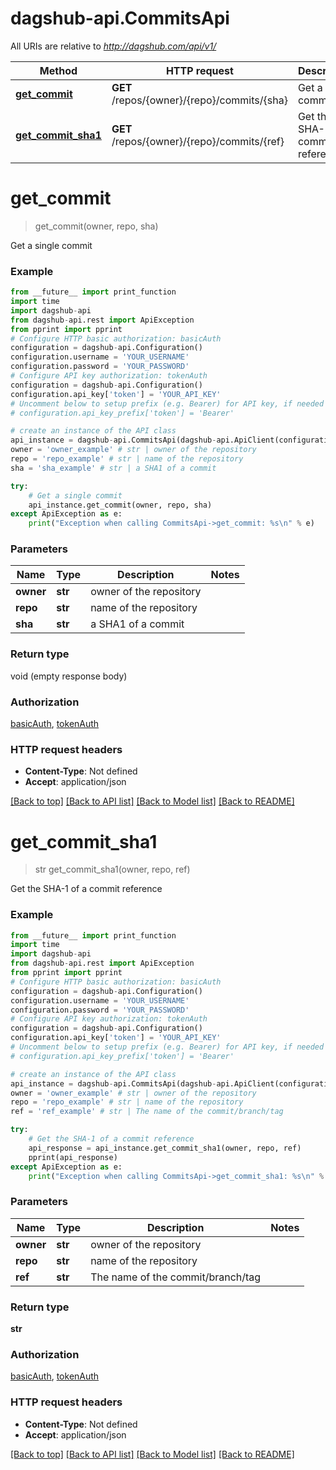 # dagshub-api.CommitsApi

All URIs are relative to *http://dagshub.com/api/v1/*

Method | HTTP request | Description
------------- | ------------- | -------------
[**get_commit**](CommitsApi.md#get_commit) | **GET** /repos/{owner}/{repo}/commits/{sha} | Get a single commit
[**get_commit_sha1**](CommitsApi.md#get_commit_sha1) | **GET** /repos/{owner}/{repo}/commits/{ref} | Get the SHA-1 of a commit reference

# **get_commit**
> get_commit(owner, repo, sha)

Get a single commit

### Example
```python
from __future__ import print_function
import time
import dagshub-api
from dagshub-api.rest import ApiException
from pprint import pprint
# Configure HTTP basic authorization: basicAuth
configuration = dagshub-api.Configuration()
configuration.username = 'YOUR_USERNAME'
configuration.password = 'YOUR_PASSWORD'
# Configure API key authorization: tokenAuth
configuration = dagshub-api.Configuration()
configuration.api_key['token'] = 'YOUR_API_KEY'
# Uncomment below to setup prefix (e.g. Bearer) for API key, if needed
# configuration.api_key_prefix['token'] = 'Bearer'

# create an instance of the API class
api_instance = dagshub-api.CommitsApi(dagshub-api.ApiClient(configuration))
owner = 'owner_example' # str | owner of the repository
repo = 'repo_example' # str | name of the repository
sha = 'sha_example' # str | a SHA1 of a commit

try:
    # Get a single commit
    api_instance.get_commit(owner, repo, sha)
except ApiException as e:
    print("Exception when calling CommitsApi->get_commit: %s\n" % e)
```

### Parameters

Name | Type | Description  | Notes
------------- | ------------- | ------------- | -------------
 **owner** | **str**| owner of the repository | 
 **repo** | **str**| name of the repository | 
 **sha** | **str**| a SHA1 of a commit | 

### Return type

void (empty response body)

### Authorization

[basicAuth](../README.md#basicAuth), [tokenAuth](../README.md#tokenAuth)

### HTTP request headers

 - **Content-Type**: Not defined
 - **Accept**: application/json

[[Back to top]](#) [[Back to API list]](../README.md#documentation-for-api-endpoints) [[Back to Model list]](../README.md#documentation-for-models) [[Back to README]](../README.md)

# **get_commit_sha1**
> str get_commit_sha1(owner, repo, ref)

Get the SHA-1 of a commit reference

### Example
```python
from __future__ import print_function
import time
import dagshub-api
from dagshub-api.rest import ApiException
from pprint import pprint
# Configure HTTP basic authorization: basicAuth
configuration = dagshub-api.Configuration()
configuration.username = 'YOUR_USERNAME'
configuration.password = 'YOUR_PASSWORD'
# Configure API key authorization: tokenAuth
configuration = dagshub-api.Configuration()
configuration.api_key['token'] = 'YOUR_API_KEY'
# Uncomment below to setup prefix (e.g. Bearer) for API key, if needed
# configuration.api_key_prefix['token'] = 'Bearer'

# create an instance of the API class
api_instance = dagshub-api.CommitsApi(dagshub-api.ApiClient(configuration))
owner = 'owner_example' # str | owner of the repository
repo = 'repo_example' # str | name of the repository
ref = 'ref_example' # str | The name of the commit/branch/tag

try:
    # Get the SHA-1 of a commit reference
    api_response = api_instance.get_commit_sha1(owner, repo, ref)
    pprint(api_response)
except ApiException as e:
    print("Exception when calling CommitsApi->get_commit_sha1: %s\n" % e)
```

### Parameters

Name | Type | Description  | Notes
------------- | ------------- | ------------- | -------------
 **owner** | **str**| owner of the repository | 
 **repo** | **str**| name of the repository | 
 **ref** | **str**| The name of the commit/branch/tag | 

### Return type

**str**

### Authorization

[basicAuth](../README.md#basicAuth), [tokenAuth](../README.md#tokenAuth)

### HTTP request headers

 - **Content-Type**: Not defined
 - **Accept**: application/json

[[Back to top]](#) [[Back to API list]](../README.md#documentation-for-api-endpoints) [[Back to Model list]](../README.md#documentation-for-models) [[Back to README]](../README.md)

